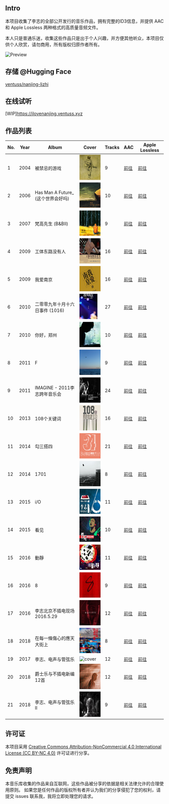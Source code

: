 ## Intro

本项目收集了李志的全部公开发行的音乐作品，拥有完整的ID3信息，并提供 AAC 和 Apple Lossless 两种格式的高质量音频文件。

本人只是普通乐迷，收集这些作品只是出于个人兴趣，并方便其他听众，本项目仅供个人欣赏，请勿商用，所有版权归原作者所有。

![Preview](Preview.PNG)

## 存储 @Hugging Face
[ventuss/nanjing-lizhi](https://huggingface.co/datasets/ventuss/nanjing-lizhi)

## 在线试听
[WIP]https://ilovenanjing.ventuss.xyz

## 作品列表

| No. | Year | Album | Cover | Tracks | AAC | Apple Lossless |
| --- | --- | --- | --- | --- | --- | --- |
| 1 | 2004 | 被禁忌的游戏 | <img src="./AAC%20320kbps/2004%20-%20被禁忌的游戏/被禁忌的游戏.jpg" alt="cover" height="80"> | 9 | [前往](https://huggingface.co/datasets/ventuss/nanjing-lizhi/tree/main/AAC%20320kbps/2004%20-%20被禁忌的游戏) | [前往](https://huggingface.co/datasets/ventuss/nanjing-lizhi/tree/main/Apple%20Lossless/2004%20-%20被禁忌的游戏) |
| 2 | 2006 | Has Man A Future_ (这个世界会好吗) | <img src="./AAC%20320kbps/2006%20-%20Has%20Man%20A%20Future_%20%28这个世界会好吗%29/Has%20Man%20A%20Future_%20%28这个世界会好吗%29.jpg" alt="cover" height="80"> | 10 | [前往](https://huggingface.co/datasets/ventuss/nanjing-lizhi/tree/main/AAC%20320kbps/2006%20-%20Has%20Man%20A%20Future_%20%28这个世界会好吗%29) | [前往](https://huggingface.co/datasets/ventuss/nanjing-lizhi/tree/main/Apple%20Lossless/2006%20-%20Has%20Man%20A%20Future_%20%28这个世界会好吗%29) |
| 3 | 2007 | 梵高先生 (B&BⅡ) | <img src="./AAC%20320kbps/2007%20-%20梵高先生%20%28B%26BⅡ%29/梵高先生%20%28B%26BⅡ%29.jpg" alt="cover" height="80"> | 9 | [前往](https://huggingface.co/datasets/ventuss/nanjing-lizhi/tree/main/AAC%20320kbps/2007%20-%20梵高先生%20%28B%26BⅡ%29) | [前往](https://huggingface.co/datasets/ventuss/nanjing-lizhi/tree/main/Apple%20Lossless/2007%20-%20梵高先生%20%28B%26BⅡ%29) |
| 4 | 2009 | 工体东路没有人 | <img src="./AAC%20320kbps/2009%20-%20工体东路没有人/工体东路没有人.jpg" alt="cover" height="80"> | 16 | [前往](https://huggingface.co/datasets/ventuss/nanjing-lizhi/tree/main/AAC%20320kbps/2009%20-%20工体东路没有人) | [前往](https://huggingface.co/datasets/ventuss/nanjing-lizhi/tree/main/Apple%20Lossless/2009%20-%20工体东路没有人) |
| 5 | 2009 | 我爱南京 | <img src="./AAC%20320kbps/2009%20-%20我爱南京/我爱南京.jpg" alt="cover" height="80"> | 16 | [前往](https://huggingface.co/datasets/ventuss/nanjing-lizhi/tree/main/AAC%20320kbps/2009%20-%20我爱南京) | [前往](https://huggingface.co/datasets/ventuss/nanjing-lizhi/tree/main/Apple%20Lossless/2009%20-%20我爱南京) |
| 6 | 2010 | 二零零九年十月十六日事件 (1016) | <img src="./AAC%20320kbps/2010%20-%20二零零九年十月十六日事件%20%281016%29/二零零九年十月十六日事件%20%281016%29.png" alt="cover" height="80"> | 27 | [前往](https://huggingface.co/datasets/ventuss/nanjing-lizhi/tree/main/AAC%20320kbps/2010%20-%20二零零九年十月十六日事件%20%281016%29) | [前往](https://huggingface.co/datasets/ventuss/nanjing-lizhi/tree/main/Apple%20Lossless/2010%20-%20二零零九年十月十六日事件%20%281016%29) |
| 7 | 2010 | 你好，郑州 | <img src="./AAC%20320kbps/2010%20-%20你好，郑州/你好，郑州.jpg" alt="cover" height="80"> | 10 | [前往](https://huggingface.co/datasets/ventuss/nanjing-lizhi/tree/main/AAC%20320kbps/2010%20-%20你好，郑州) | [前往](https://huggingface.co/datasets/ventuss/nanjing-lizhi/tree/main/Apple%20Lossless/2010%20-%20你好，郑州) |
| 8 | 2011 | F | <img src="./AAC%20320kbps/2011%20-%20F/F.jpg" alt="cover" height="80"> | 9 | [前往](https://huggingface.co/datasets/ventuss/nanjing-lizhi/tree/main/AAC%20320kbps/2011%20-%20F) | [前往](https://huggingface.co/datasets/ventuss/nanjing-lizhi/tree/main/Apple%20Lossless/2011%20-%20F) |
| 9 | 2011 | IMAGINE - 2011李志跨年音乐会 | <img src="./AAC%20320kbps/2011%20-%20IMAGINE%20-%202011李志跨年音乐会/IMAGINE%20-%202011李志跨年音乐会.jpg" alt="cover" height="80"> | 24 | [前往](https://huggingface.co/datasets/ventuss/nanjing-lizhi/tree/main/AAC%20320kbps/2011%20-%20IMAGINE%20-%202011李志跨年音乐会) | [前往](https://huggingface.co/datasets/ventuss/nanjing-lizhi/tree/main/Apple%20Lossless/2011%20-%20IMAGINE%20-%202011李志跨年音乐会) |
| 10 | 2013 | 108个关键词 | <img src="./AAC%20320kbps/2013%20-%20108个关键词/108个关键词.png" alt="cover" height="80"> | 16 | [前往](https://huggingface.co/datasets/ventuss/nanjing-lizhi/tree/main/AAC%20320kbps/2013%20-%20108个关键词) | [前往](https://huggingface.co/datasets/ventuss/nanjing-lizhi/tree/main/Apple%20Lossless/2013%20-%20108个关键词) |
| 11 | 2014 | 勾三搭四 | <img src="./AAC%20320kbps/2014%20-%20勾三搭四/勾三搭四.png" alt="cover" height="80"> | 21 | [前往](https://huggingface.co/datasets/ventuss/nanjing-lizhi/tree/main/AAC%20320kbps/2014%20-%20勾三搭四) | [前往](https://huggingface.co/datasets/ventuss/nanjing-lizhi/tree/main/Apple%20Lossless/2014%20-%20勾三搭四) |
| 12 | 2014 | 1701 | <img src="./AAC%20320kbps/2014%20-%201701/1701.png" alt="cover" height="80"> | 8 | [前往](https://huggingface.co/datasets/ventuss/nanjing-lizhi/tree/main/AAC%20320kbps/2014%20-%201701) | [前往](https://huggingface.co/datasets/ventuss/nanjing-lizhi/tree/main/Apple%20Lossless/2014%20-%201701) |
| 13 | 2015 | i/O | <img src="./AAC%20320kbps/2015%20-%20i:O/i_O.jpg" alt="cover" height="80"> | 11 | [前往](https://huggingface.co/datasets/ventuss/nanjing-lizhi/tree/main/AAC%20320kbps/2015%20-%20i:O) | [前往](https://huggingface.co/datasets/ventuss/nanjing-lizhi/tree/main/Apple%20Lossless/2015%20-%20i:O) |
| 14 | 2015 | 看见 | <img src="./AAC%20320kbps/2015%20-%20看见/看见.jpg" alt="cover" height="80"> | 10 | [前往](https://huggingface.co/datasets/ventuss/nanjing-lizhi/tree/main/AAC%20320kbps/2015%20-%20看见) | [前往](https://huggingface.co/datasets/ventuss/nanjing-lizhi/tree/main/Apple%20Lossless/2015%20-%20看见) |
| 15 | 2016 | 動靜 | <img src="./AAC%20320kbps/2016%20-%20動靜/動靜.jpg" alt="cover" height="80"> | 11 | [前往](https://huggingface.co/datasets/ventuss/nanjing-lizhi/tree/main/AAC%20320kbps/2016%20-%20動靜) | [前往](https://huggingface.co/datasets/ventuss/nanjing-lizhi/tree/main/Apple%20Lossless/2016%20-%20動靜) |
| 16 | 2016 | 8 | <img src="./AAC%20320kbps/2016%20-%208/8.png" alt="cover" height="80"> | 9 | [前往](https://huggingface.co/datasets/ventuss/nanjing-lizhi/tree/main/AAC%20320kbps/2016%20-%208) | [前往](https://huggingface.co/datasets/ventuss/nanjing-lizhi/tree/main/Apple%20Lossless/2016%20-%208) |
| 17 | 2016 | 李志北京不插电现场 2016.5.29 | <img src="./AAC%20320kbps/2016%20-%20李志北京不插电现场%202016.5.29/李志北京不插电现场%202016.5.29.jpg" alt="cover" height="80"> | 12 | [前往](https://huggingface.co/datasets/ventuss/nanjing-lizhi/tree/main/AAC%20320kbps/2016%20-%20李志北京不插电现场%202016.5.29) | [前往](https://huggingface.co/datasets/ventuss/nanjing-lizhi/tree/main/Apple%20Lossless/2016%20-%20李志北京不插电现场%202016.5.29) |
| 18 | 2018 | 在每一條傷心的應天大街上 | <img src="./AAC%20320kbps/2016%20-%20在每一條傷心的應天大街上/在每一條傷心的應天大街上.jpg" alt="cover" height="80"> | 8 | [前往](https://huggingface.co/datasets/ventuss/nanjing-lizhi/tree/main/AAC%20320kbps/2016%20-%20在每一條傷心的應天大街上) | [前往](https://huggingface.co/datasets/ventuss/nanjing-lizhi/tree/main/Apple%20Lossless/2016%20-%20在每一條傷心的應天大街上) |
| 19 | 2017 | 李志、电声与管弦乐 | <img src="./AAC%20320kbps/2017%20-%20李志、电声与管弦乐/李志、电声与管弦乐.png" alt="cover" height="80"> | 12 | [前往](https://huggingface.co/datasets/ventuss/nanjing-lizhi/tree/main/AAC%20320kbps/2017%20-%20李志、电声与管弦乐) | [前往](https://huggingface.co/datasets/ventuss/nanjing-lizhi/tree/main/Apple%20Lossless/2017%20-%20李志、电声与管弦乐) |
| 20 | 2018 | 爵士乐与不插电新编12首 | <img src="./AAC%20320kbps/2018%20-%20爵士乐与不插电新编12首/爵士乐与不插电新编12首.png" alt="cover" height="80"> | 12 | [前往](https://huggingface.co/datasets/ventuss/nanjing-lizhi/tree/main/AAC%20320kbps/2018%20-%20爵士乐与不插电新编12首) | [前往](https://huggingface.co/datasets/ventuss/nanjing-lizhi/tree/main/Apple%20Lossless/2018%20-%20爵士乐与不插电新编12首) |
| 21 | 2018 | 李志、电声与管弦乐II | <img src="./AAC%20320kbps/2018%20-%20李志、电声与管弦乐II/李志、电声与管弦乐II.png" alt="cover" height="80"> | 9 | [前往](https://huggingface.co/datasets/ventuss/nanjing-lizhi/tree/main/AAC%20320kbps/2018%20-%20李志、电声与管弦乐II) | [前往](https://huggingface.co/datasets/ventuss/nanjing-lizhi/tree/main/Apple%20Lossless/2018%20-%20李志、电声与管弦乐II) | 
 

## 许可证

本项目采用 [Creative Commons Attribution-NonCommercial 4.0 International License (CC BY-NC 4.0)](http://creativecommons.org/licenses/by-nc/4.0/) 许可证进行分享。


## 免责声明
本音乐库收集的作品来自互联网，这些作品被分享的依据是相关法律允许的合理使用原则。
如果您是任何作品的版权所有者并认为我们的分享侵犯了您的权利，请提交 issues 联系我，我将立即处理您的请求。
